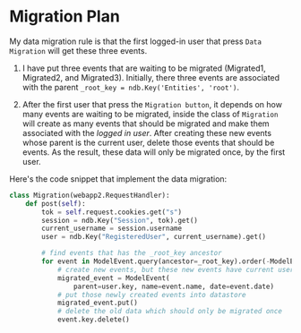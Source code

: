 # Migration Plan

My data migration rule is that the first logged-in user that press `Data Migration` will get these three events.

1. I have put three events that are waiting to be migrated (Migrated1, Migrated2, and Migrated3). Initially, there three events are associated with the parent `_root_key = ndb.Key('Entities', 'root')`.

2. After the first user that press the `Migration button`, it depends on how many events are waiting to be migrated, inside the class of `Migration` will create as many events that should be migrated and make them associated with the _logged in user_. After creating these new events whose parent is the current user, delete those events that should be events. As the result, these data will only be migrated once, by the first user.

Here's the code snippet that implement the data migration:

```python
class Migration(webapp2.RequestHandler):
    def post(self):
        tok = self.request.cookies.get("s")
        session = ndb.Key("Session", tok).get()
        current_username = session.username
        user = ndb.Key("RegisteredUser", current_username).get()

        # find events that has the _root_key ancestor
        for event in ModelEvent.query(ancestor=_root_key).order(-ModelEvent.date).fetch():
            # create new events, but these new events have current user as their parent
            migrated_event = ModelEvent(
                parent=user.key, name=event.name, date=event.date)
            # put those newly created events into datastore
            migrated_event.put()
            # delete the old data which should only be migrated once
            event.key.delete()
```
